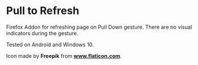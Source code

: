 # Pull to Refresh

Firefox Addon for refreshing page on Pull Down gesture. There are no visual indicators during the gesture.

Tested on Android and Windows 10.


Icon made by **Freepik** from **www.flaticon.com**.